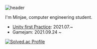 ![header](https://capsule-render.vercel.app/api?type=soft&color=auto&height=150&section=header&text=Minjae&fontSize=70&animation=twinkling)

I'm Minjae, computer engineering student.

* [Unity first Practice](https://github.com/pengzer1/unity): 2021.07.~ 
* Gamejam: 2021.09.24 ~ 

[![Solved.ac Profile](http://mazassumnida.wtf/api/v2/generate_badge?boj=pega0922)](https://solved.ac/pega0922/)
